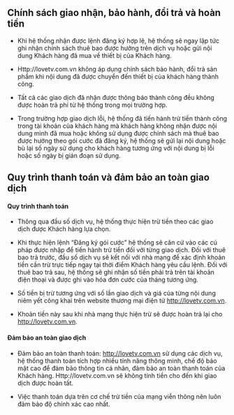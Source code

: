 ## Chính sách giao nhận, bảo hành, đổi trả và hoàn tiền

- Khi hệ thống nhận được lệnh đăng ký hợp lệ, hệ thống sẽ ngay lập tức ghi nhận chính sách thuê bao được hưởng trên dịch vụ hoặc gửi nội dung Khách hàng đã mua về thiết bị của Khách hàng.

- Http://lovetv.com.vn không áp dụng chính sách bảo hành, đổi trả sản phẩm khi nội dung đã được chuyển đến thiết bị của khách hàng thành công.

- Tất cả các giao dịch đã nhận được thông báo thành công đều không được hoàn trả phí từ hệ thống trong mọi trường hợp.

- Trong trường hợp giao dịch lỗi, hệ thống đã tiến hành trừ tiền thành công trong tài khoản của khách hàng mà khách hàng không nhận được nội dung mình đã mua hoặc không sử dụng được chính sách mà thuê bao được hưởng theo gói cước đã đăng ký, hệ thống sẽ gửi lại nội dung hoặc bù lại số ngày sử dụng cho khách hàng tương ứng với nội dung bị lỗi hoặc số ngày bị gián đoạn sử dụng.

## Quy trình thanh toán và đảm bảo an toàn giao dịch

#### Quy trình thanh toán

- Thông qua đầu số dịch vụ, hệ thống thực hiện trừ tiền theo các giao dịch được Khách hàng lựa chọn.

- Khi thực hiện lệnh “Đăng ký gói cước” hệ thống sẽ căn cứ vào các cú pháp được nhập để tiến hành trừ tiền đối với từng giao dịch. Đối với thuê bao trả trước, đầu số dịch vụ sẽ kết nối với nhà mạng để xác định khoản tiền cần trừ trực tiếp ngay tại thời điểm Khách hàng yêu cầu lệnh. Đối với thuê bao trả sau, hệ thống sẽ ghi nhận số tiền phải trả trên tài khoản điện thoại và được ghi vào hóa đơn cước của tháng tương ứng.

- Số tiền bị trừ tương ứng với số lần giao dịch và giá của từng nội dung niêm yết công khai trên website thương mại điện tử http://lovetv.com.vn.

- Khoản tiền này sau khi nhà mạng thực hiện trừ sẽ được hoàn trả lại cho http://lovetv.com.vn.

#### Đảm bảo an toàn giao dịch

- Đảm bảo an toàn thanh toán: http://lovetv.com.vn sử dụng các dịch vụ, hệ thống thanh toán tích hợp nhiều tính năng thông minh, chế độ bảo mật cao để đảm bảo thông tin cá nhân, đảm bảo an toàn thanh toán của Khách hàng. Http://lovetv.com.vn sẽ không tính tiền cho đến khi giao dịch được hoàn tất.

- Việc thanh toán dựa trên cơ chế trừ tiền của mạng viễn thông nên luôn đảm bảo độ chính xác cao nhất.
